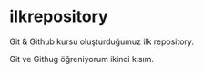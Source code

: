 # ilkrepository

Git & Github kursu oluşturduğumuz ilk repository.

Git ve Githug öğreniyorum ikinci kısım.
